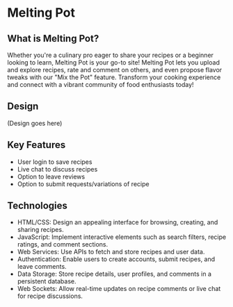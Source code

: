 # Melting Pot

## What is Melting Pot?
Whether you're a culinary pro eager to share your recipes or a beginner looking to learn, Melting Pot is your go-to site! Melting Pot lets you upload and explore recipes, rate and comment on others, and even propose flavor tweaks with our "Mix the Pot" feature. Transform your cooking experience and connect with a vibrant community of food enthusiasts today!

## Design
(Design goes here)

## Key Features
 - User login to save recipes
 - Live chat to discuss recipes
 - Option to leave reviews
 - Option to submit requests/variations of recipe

## Technologies
 - HTML/CSS: Design an appealing interface for browsing, creating, and sharing recipes.
 - JavaScript: Implement interactive elements such as search filters, recipe ratings, and comment sections.
 - Web Services: Use APIs to fetch and store recipes and user data.
 - Authentication: Enable users to create accounts, submit recipes, and leave comments.
 - Data Storage: Store recipe details, user profiles, and comments in a persistent database.
 - Web Sockets: Allow real-time updates on recipe comments or live chat for recipe discussions.
